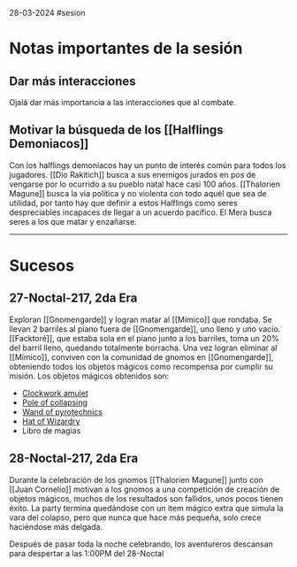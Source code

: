 28-03-2024
#sesion 
# Notas importantes de la sesión
## Dar más interacciones
Ojalá dar más importancia a las interacciones que al combate.
## Motivar la búsqueda de los [[Halflings Demoniacos]]
Con los halflings demoniacos hay un punto de interés común para todos los jugadores.
[[Dio Rakitich]] busca a sus enemigos jurados en pos de vengarse por lo ocurrido a su pueblo natal hace casi 100 años.
[[Thalorien Magune]] busca la via política y no violenta con todo aquél que sea de utilidad, por tanto hay que definir a estos Halflings como seres despreciables incapaces de llegar a un acuerdo pacífico.
El Mera busca seres a los que matar y enzañarse.

***
# Sucesos
## 27-Noctal-217, 2da Era
Exploran [[Gnomengarde]] y logran matar al [[Mímico]] que rondaba.
Se llevan 2 barriles al piano fuera de [[Gnomengarde]], uno lleno y uno vacío.
[[Facktoré]], que estaba sola en el piano junto a los barriles, toma un 20% del barril lleno, quedando totalmente borracha.
Una vez logran eliminar al [[Mímico]], conviven con la comunidad de gnomos en [[Gnomengarde]], obteniendo todos los objetos mágicos como recompensa por cumplir su misión. Los objetos mágicos obtenidos son:
+ [Clockwork amulet](https://5e.tools/items.html#clockwork%20amulet_xge)
+ [Pole of collapsing](https://5e.tools/items.html#pole%20of%20collapsing_xge)
+ [Wand of pyrotechnics](https://5e.tools/items.html#wand%20of%20pyrotechnics_xge)
+ [Hat of Wizardry](https://5e.tools/items.html#hat%20of%20wizardry_xge)
+ Libro de magias

## 28-Noctal-217, 2da Era
Durante la celebración de los gnomos [[Thalorien Magune]] junto con [[Juan Cornelio]] motivan a los gnomos a una competición de creación de objetos mágicos, muchos de los resultados son fallidos, unos pocos tienen éxito. La party termina quedándose con un item mágico extra que simula la vara del colapso, pero que nunca que hace más pequeña, solo crece haciéndose más delgada.

Después de pasar toda la noche celebrando, los aventureros descansan para despertar a las 1:00PM del 28-Noctal